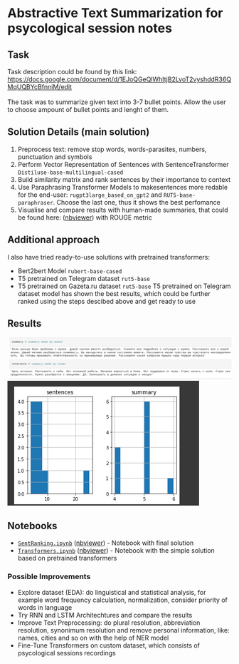 # Abstractive Text Summarization for psycological session notes

## Task
Task description could be found by this link:  https://docs.google.com/document/d/1EJoQGeQlWhItjB2LvoT2vyshddR36QMqUQBYcBfnniM/edit <br />
<br />
The task was to summarize given text into 3-7 bullet points. Allow the user to choose ampount of bullet points and lenght of them.

## Solution Details (main solution)
 1) Preprocess text: remove stop words, words-parasites, numbers, punctuation and symbols
 2) Perform Vector Representation of Sentences with SentenceTransformer `Distiluse-base-multilingual-cased`
 3) Build similarity matrix and rank sentences by their importance to context
 4) Use Paraphrasing Transformer Models to makesentences more redable for the end-user:
 `rugpt3large_based_on_gpt2` and `RUT5-base-paraphraser`. Choose the last one, thus it shows the best perfomance
 6) Visualise and compare results with human-made summaries, that could be found here:  ([nbviewer](https://raw.githubusercontent.com/Teasotea/textSummarization/main/data/evaluation_summary_all.txt)) with ROUGE metric

## Additional approach
I also have tried ready-to-use solutions with pretrained transformers:
   * Bert2bert Model `rubert-base-cased`
   * T5 pretrained on Telegram dataset `rut5-base`
   * T5 pretrained on Gazeta.ru dataset `rut5-base`
T5 pretrained on Telegram dataset model has shown the best results, 
which could be further ranked using the steps descibed above and get ready to use

## Results

![](https://github.com/Teasotea/textSummarization/blob/main/img/results.png?raw=true)
![](https://github.com/Teasotea/textSummarization/blob/main/img/res.png?raw=true)

## Notebooks
- [`SentRanking.ipynb`](https://github.com/Teasotea/textSummarization/blob/main/SentRanking.ipynb) ([nbviewer](https://github.com/Teasotea/textSummarization/blob/main/SentRanking.ipynb)) - Notebook with final solution
- [`Transformers.ipynb`](https://github.com/Teasotea/textSummarization/blob/main/Transformers.ipynb) ([nbviewer](https://github.com/Teasotea/textSummarization/blob/main/Transformers.ipynb)) - Notebook with the simple solution based on pretrained transformers


### Possible Improvements

  * Explore dataset (EDA): do linguistical and statistical analysis, for example word frequency calculation, normalization, consider priority of words in language
  * Try RNN and LSTM Architechtures and compare the results
  * Improve Text Preprocessing: do plural resolution, abbreviation resolution, synonimum resolution and remove personal information, like: names, cities and so on with the help of NER model
  * Fine-Tune Transformers on custom dataset, which consists of psycological sessions recordings


